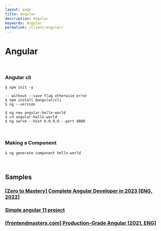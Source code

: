 ```yaml
---
layout: page
title: Angular
description: Angular
keywords: Angular
permalink: /client/angular/
---
```


# Angular

<br/>

### Angular cli

    $ npm init -y

    -- without --save flag otherwise error
    $ npm install @angular/cli
    $ ng --version

    $ ng new angular-hello-world
    $ cd angular-hello-world
    $ ng serve --host 0.0.0.0 --port 8080

<br/>

### Making a Component

    $ ng generate component hello-world

<br/>

## Samples

### [[Zero to Mastery] Complete Angular Developer in 2023 [ENG, 2022]](https://github.com/webmakaka/Complete-Angular-Developer)

### [Simple angular 11 project](https://github.com/webmakaka/Angular-and-NgRx-Building-Real-Project-From-Scratch)

### [[frontendmasters.com] Production-Grade Angular [2021, ENG]](https://github.com/onehungrymind/fem-production-angular)
